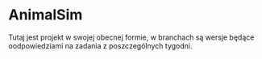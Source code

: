 # AnimalSim

Tutaj jest projekt w swojej obecnej formie, w branchach są wersje będące oodpowiedziami na zadania z poszczególnych tygodni.
